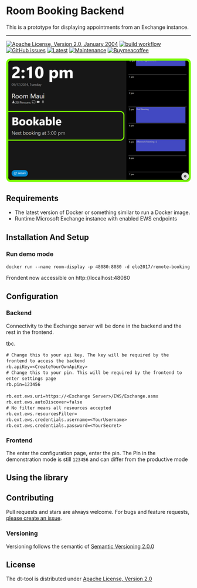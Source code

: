 # Room Booking Backend

This is a prototype for displaying appointments from an Exchange instance.

---

[![Apache License, Version 2.0, January 2004](https://img.shields.io/github/license/apache/maven.svg?label=License)][license]
[![build workflow](https://github.com/elomagic/room-booking-backend/actions/workflows/build.yml/badge.svg)](https://github.com/elomagic/room-booking-backend/actions)
[![GitHub issues](https://img.shields.io/github/issues-raw/elomagic/room-booking-backend)](https://github.com/elomagic/room-booking-backend/issues)
[![Latest](https://img.shields.io/github/release/elomagic/room-booking-backend.svg)](https://github.com/elomagic/room-booking-backend/releases)
[![Maintenance](https://img.shields.io/badge/Maintained%3F-yes-green.svg)](https://github.com/elomagic/room-booking-backend/graphs/commit-activity)
[![Buymeacoffee](https://badgen.net/badge/icon/buymeacoffee?icon=buymeacoffee&label)](https://www.buymeacoffee.com/elomagic)

![UI-example1.png](docs%2FUI-example1.png)

## Requirements

* The latest version of Docker or something similar to run a Docker image.
* Runtime Microsoft Exchange instance with enabled EWS endpoints

## Installation And Setup

### Run demo mode

```shell
docker run --name room-display -p 48080:8080 -d elo2017/remote-booking
```

Frondent now accessible on http://localhost:48080

## Configuration

### Backend

Connectivity to the Exchange server will be done in the backend and the rest in the frontend.

tbc.

```properties
# Change this to your api key. The key will be required by the frontend to access the backend
rb.apiKey=<CreateYourOwnApiKey>
# Change this to your pin. This will be required by the frontend to enter settings page
rb.pin=123456

rb.ext.ews.uri=https://<Exchange Server>/EWS/Exchange.asmx
rb.ext.ews.autoDiscover=false
# No filter means all resources accepted
rb.ext.ews.resourcesFilter=
rb.ext.ews.credentials.username=<YourUsername>
rb.ext.ews.credentials.password=<YourSecret>
```

### Frontend

The enter the configuration page, enter the pin. The Pin in the demonstration mode is still ```123456``` and can differ
from the productive mode 

## Using the library

## Contributing

Pull requests and stars are always welcome. For bugs and feature requests, [please create an issue](../../issues/new).

### Versioning

Versioning follows the semantic of [Semantic Versioning 2.0.0](https://semver.org/)

## License

The dt-tool is distributed under [Apache License, Version 2.0][license]

[license]: https://www.apache.org/licenses/LICENSE-2.0